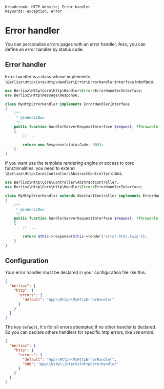 ```index
breadcrumb: HTTP Website; Error handler
keywords: exception, error
```

# Error handler

You can personalize errors pages with an error handler. Also, you can define an error handler by status code.

## Error handler

Error handler is a class whose implements `\Berlioz\Http\Core\Http\Handler\Error\ErrorHandlerInterface` interface.

```php
use Berlioz\Http\Core\Http\Handler\Error\ErrorHandlerInterface;
use Berlioz\Http\Message\Response;

class MyHttpErrorHandler implements ErrorHandlerInterface
{
    /**
     * @inheritDoc
     */
    public function handle(ServerRequestInterface $request, ?Throwable $throwable = null): ResponseInterface
    {
        // ...

        return new Response(statusCode: 500);
    }
}
```

If you want use the template rendering engine or access to core functionalities, you need to
extend `\Berlioz\Http\Core\Controller\AbstractController` class.

```php
use Berlioz\Http\Core\Controller\AbstractController;
use Berlioz\Http\Core\Http\Handler\Error\ErrorHandlerInterface;

class MyHttpErrorHandler extends AbstractController implements ErrorHandlerInterface
{
    /**
     * @inheritDoc
     */
    public function handle(ServerRequestInterface $request, ?Throwable $throwable = null): ResponseInterface
    {
        // ...

        return $this->response($this->render('error.html.twig'));
    }
}
```

## Configuration

Your error handler must be declared in your configuration file like this:

```json
{
  "berlioz": {
    "http": {
      "errors": {
        "default": "App\\Http\\MyHttpErrorHandler"
      }
    }
  }
}
```

The key `default`, it's for all errors attempted if no other handler is declared. So you can declare others handlers for
specific http errors, like `500` errors:

```json
{
  "berlioz": {
    "http": {
      "errors": {
        "default": "App\\Http\\MyHttpErrorHandler",
        "500": "App\\Http\\InternalHttpErrorHandler"
      }
    }
  }
}
```